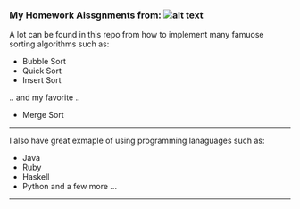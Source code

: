 ### My Homework Aissgnments from: ![alt text][logo]

A lot can be found in this repo from how to implement many famuose sorting algorithms such as:
+ Bubble Sort
+ Quick Sort
+ Insert Sort

.. and my favorite ..
+ Merge Sort
---

I also have great exmaple of using programming lanaguages such as:
+ Java
+ Ruby
+ Haskell
+ Python
and a few more ...

---






[logo]: https://www.regis.edu/~/media/Images/Logos/RU-logo-official_rev.ashx?la=en "Logo Title Text 2"
